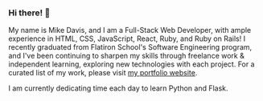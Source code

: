 ### Hi there! 👋

My name is Mike Davis, and I am a Full-Stack Web Developer, with ample experience in HTML, CSS, JavaScript, React, Ruby, and Ruby on Rails! I recently graduated from Flatiron School's Software Engineering program, and I've been continuing to sharpen my skills through freelance work & independent learning, exploring new technologies with each project. For a curated list of my work, please visit <a href="https://mikedavissoftware.com/" target="_blank">my portfolio website</a>.

I am currently dedicating time each day to learn Python and Flask.


<!--
**mikedavissoftware/mikedavissoftware** is a ✨ _special_ ✨ repository because its `README.md` (this file) appears on your GitHub profile.

Here are some ideas to get you started:

- 🔭 I’m currently working on ...
- 🌱 I’m currently learning ...
- 👯 I’m looking to collaborate on ...
- 🤔 I’m looking for help with ...
- 💬 Ask me about ...
- 📫 How to reach me: ...
- 😄 Pronouns: ...
- ⚡ Fun fact: ...
-->
